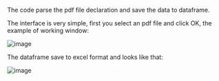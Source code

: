 The code parse the pdf file declaration and save the data to dataframe.

The interface is very simple, first you select an pdf file and click OK, the example of working window:

![image](https://github.com/user-attachments/assets/38f8c1b5-1c88-45be-b940-099522b793e8)

The dataframe save to excel format and looks like that:

![image](https://github.com/user-attachments/assets/ca93b6b7-431b-48df-83d9-460ca4b3254e)

